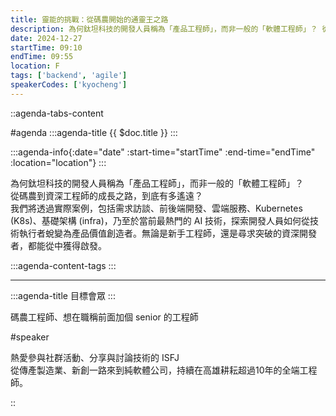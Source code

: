 ```yaml
---
title: 靈能的挑戰：從碼農開始的通靈王之路
description: 為何鈦坦科技的開發人員稱為「產品工程師」，而非一般的「軟體工程師」？ 從碼農到資深工程師的成長之路，到底有多遙遠？ 我們將透過實際案例，包括需求訪談、前後端開發、雲端服務、Kubernetes (K8s)、基礎架構 (infra)，乃至於當前最熱門的 AI 技術，探索開發人員如何從技術執行者蛻變為產品價值創造者。無論是新手工程師，還是尋求突破的資深開發者，都能從中獲得啟發。
date: 2024-12-27
startTime: 09:10
endTime: 09:55
location: F
tags: ['backend', 'agile']
speakerCodes: ['kyocheng']
---
```


::agenda-tabs-content
<!--議程資訊-->
#agenda
:::agenda-title
{{ $doc.title }}
:::

:::agenda-info{:date="date" :start-time="startTime" :end-time="endTime" :location="location"}
:::

<!--議程資訊(內容)-->
為何鈦坦科技的開發人員稱為「產品工程師」，而非一般的「軟體工程師」？<br>
從碼農到資深工程師的成長之路，到底有多遙遠？<br>
我們將透過實際案例，包括需求訪談、前後端開發、雲端服務、Kubernetes (K8s)、基礎架構 (infra)，乃至於當前最熱門的 AI 技術，探索開發人員如何從技術執行者蛻變為產品價值創造者。無論是新手工程師，還是尋求突破的資深開發者，都能從中獲得啟發。

:::agenda-content-tags
:::

---

:::agenda-title
目標會眾
:::

<!--目標會眾(內容)-->
碼農工程師、想在職稱前面加個 senior 的工程師

<!--講者介紹-->
#speaker
<!--講者介紹(內容)-->
熱愛參與社群活動、分享與討論技術的 ISFJ<br>
從傳產製造業、新創一路來到純軟體公司，持續在高雄耕耘超過10年的全端工程師。

::
